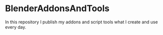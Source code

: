 # BlenderAddonsAndTools
In this repository I publish my addons and script tools what I create and use every day.

